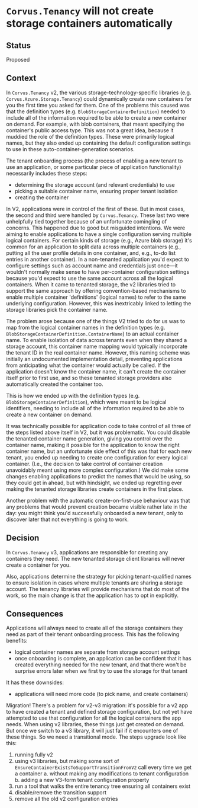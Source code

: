 # `Corvus.Tenancy` will not create storage containers automatically

## Status

Proposed

## Context

In `Corvus.Tenancy` v2, the various storage-technology-specific libraries (e.g. `Corvus.Azure.Storage.Tenancy`) could dynamically create new containers for you the first time you asked for them. One of the problems this caused was that the definition types (e.g. `BlobStorageContainerDefinition`) needed to include all of the information required to be able to create a new container on demand. For example, with blob containers, that meant specifying the container's public access type. This was not a great idea, because it muddied the role of the definition types. These were primarily logical names, but they also ended up containing the default configuration settings to use in these auto-container-generation scenarios.

The tenant onboarding process (the process of enabling a new tenant to use an application, or some particular piece of application functionality) necessarily includes these steps:

 * determining the storage account (and relevant credentials) to use
 * picking a suitable container name, ensuring proper tenant isolation
 * creating the container

In V2, applications were in control of the first of these. But in most cases, the second and third were handled by `Corvus.Tenancy`. These last two were unhelpfully tied together because of an unfortunate comingling of concerns. This happened due to good but misguided intentions. We were aiming to enable applications to have a single configuration serving multiple logical containers. For certain kinds of storage (e.g., Azure blob storage) it's common for an application to split data across multiple containers (e.g., putting all the user profile details in one container, and, e.g., to-do list entries in another container). In a non-tenanted application you'd expect to configure settings such as account name and credentials just once—it wouldn't normally make sense to have per-container configuration settings because you'd expect to use the same account across all the logical containers. When it came to tenanted storage, the v2 libraries tried to support the same approach by offering convention-based mechanisms to enable multiple container 'definitions' (logical names) to refer to the same underlying configuration. However, this was inextricably linked to letting the storage libraries pick the container name.

The problem arose because one of the things V2 tried to do for us was to map from the logical container names in the definition types (e.g. `BlobStorageContainerDefinition.ContainerName`) to an actual container name. To enable isolation of data across tenants even when they shared a storage account, this container name mapping would typically incorporate the tenant ID in the real container name. However, this naming scheme was initially an undocumented implementation detail, preventing applications from anticipating what the container would actually be called. If the application doesn't know the container name, it can't create the container itself prior to first use, and so these tenanted storage providers also automatically created the container too.

This is how we ended up with the definition types (e.g. `BlobStorageContainerDefinition`), which were meant to be logical identifiers, needing to include all of the information required to be able to create a new container on demand.

It was technically possible for application code to take control of all three of the steps listed above itself in V2, but it was problematic. You could disable the tenanted container name generation, giving you control over the container name, making it possible for the application to know the right container name, but an unfortunate side effect of this was that for each new tenant, you ended up needing to create one configuration for every logical container. (I.e., the decision to take control of container creation unavoidably meant using more complex configuration.) We did make some changes enabling applications to predict the names that would be using, so they could get in ahead, but with hindsight, we ended up regretting ever making the tenanted storage libraries create containers in the first place.

Another problem with the automatic create-on-first-use behaviour was that any problems that would prevent creation became visible rather late in the day: you might think you'd successfully onboarded a new tenant, only to discover later that not everything is going to work.


## Decision

In `Corvus.Tenancy` v3, applications are responsible for creating any containers they need. The new tenanted storage client libraries will never create a container for you.

Also, applications determine the strategy for picking tenant-qualified names to ensure isolation in cases where multiple tenants are sharing a storage account. The tenancy libraries will provide mechanisms that do most of the work, so the main change is that the application has to opt in explicitly.


## Consequences

Applications will always need to create all of the storage containers they need as part of their tenant onboarding process. This has the following benefits:

* logical container names are separate from storage account settings
* once onboarding is complete, an application can be confident that it has created everything needed for the new tenant, and that there won't be surprise errors later when we first try to use the storage for that tenant

It has these downsides:

* applications will need more code (to pick name, and create containers)


Migration! There's a problem for v2-v3 migration: it's possible for a v2 app to have created a tenant and defined storage configuration, but not yet have attempted to use that configuration for all the logical containers the app needs. When using v2 libraries, these things just get created on demand. But once we switch to a v3 library, it will just fail if it encounters one of these things. So we need a transitional mode. The steps upgrade look like this:

1. running fully v2
2. using v3 libraries, but making some sort of `EnsureContainerExistsToSupportTransitionFromV2` call every time we get a container
    a. without making any modifications to tenant configuration
    b. adding a new V3-form tenant configuration property
3. run a tool that walks the entire tenancy tree ensuring all containers exist
4. disable/remove the transition support
5. remove all the old v2 configuration entries
